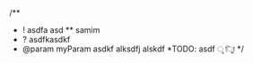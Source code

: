 /**
 * ! asdfa asd
 ** samim 
 * ? asdfkasdkf
 * @param myParam asdkf alksdfj alskdf
 *TODO: asdf 
 ৃ
 ুাি
 */